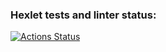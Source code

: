 ### Hexlet tests and linter status:
[![Actions Status](https://github.com/AsIs16/php-project-45/actions/workflows/hexlet-check.yml/badge.svg)](https://github.com/AsIs16/php-project-45/actions)